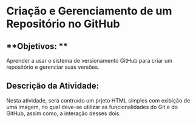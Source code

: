 # **Criação e Gerenciamento de um Repositório no GitHub**

## **Objetivos: **

Aprender a usar o sistema de versionamento GitHub para criar um repositório e gerenciar suas versões.

## **Descrição da Atividade:**

Nesta atividade, será contruído um prjeto HTML simples com exibição de uma imagem, no qual deve-se utilizar as funcionalidades do Git e do GitHub, assim como, a interação desses dois.
